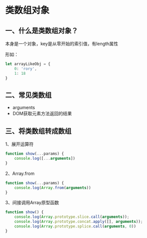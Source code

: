 # 类数组对象

## 一、什么是类数组对象？

本身是一个对象，key是从零开始的索引值，有length属性

形如：

```javascript
let arrayLikeObj = {
    0: 'rory',
    1: 18
}
```

## 二、常见类数组

* arguments
* DOM获取元素方法返回的结果

## 三、将类数组转成数组

1、展开运算符

```javascript
function show(...params) {
    console.log([...arguments])
}
```

2、Array.from

```javascript
function show(...params) {
    console.log(Array.from(arguments))
}
```

3、间接调用Array原型函数

```javascript
function show() {
    console.log(Array.prototype.slice.call(arguments));
    console.log(Array.prototype.concat.apply([], arguments));
    console.log(Array.prototype.splice.call(arguments, 0))
}
```





